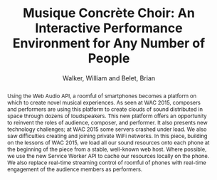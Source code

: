 --- 
title: "Musique Concrète Choir: An Interactive Performance Environment for Any Number of People" 
abstract: "Using the Web Audio API, a roomful of smartphones becomes a platform on which to create novel musical experiences. As seen at WAC 2015, composers and performers are using this platform to create clouds of sound distributed in space through dozens of loudspeakers. This new platform offers an opportunity to reinvent the roles of audience, composer, and performer. It also presents new technology challenges; at WAC 2015 some servers crashed under load. We also saw difficulties creating and joining private WiFi networks. In this piece, building on the lessons of WAC 2015, we load all our sound resources onto each phone at the beginning of the piece from a stable, well-known web host. Where possible, we use the new Service Worker API to cache our resources locally on the phone. We also replace real-time streaming control of roomful of phones with real-time engagement of the audience members as performers." 
address: "Atlanta, Georgia" 
author: "Walker, William and Belet, Brian"
webAuthor: "Christian Baumann, Johanna Friederike, Jan-Torsten Milde" 
booktitle: "Proceedings of the International Web Audio Conference" 
editor: "Freeman, Jason and Lerch, Alexander and Paradis, Matthew" 
month: "Proceedings of the International Web Audio Conference"
pages: "1-5" 
publisher: "Georgia Tech" 
series: "WAC '18"
track: "Paper"  
year: "2016" 
id: "2016_40" 
tags: year2016
media: https://smartech.gatech.edu/bitstream/handle/1853/54583/musique_videostream.html?sequence=8&isAllowed=y 
pdflink: /_data/papers/pdf/2016/2016_40.pdf
ISSN: 2663-5844
---